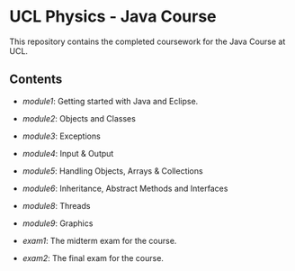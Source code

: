 # UCL Physics - Java Course
This repository contains the completed coursework for the Java Course at UCL. 

## Contents
- *module1*: Getting started with Java and Eclipse.

- *module2*: Objects and Classes

- *module3*: Exceptions

- *module4*: Input & Output
 
- *module5*: Handling Objects, Arrays & Collections

- *module6*: Inheritance, Abstract Methods and Interfaces

- *module8*: Threads

- *module9*: Graphics

- *exam1*: The midterm exam for the course.

- *exam2*: The final exam for the course.
